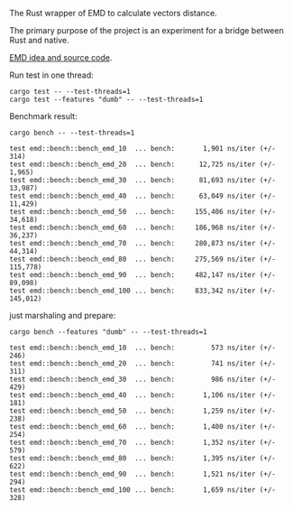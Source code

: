 The Rust wrapper of EMD to calculate vectors distance.

The primary purpose of the project is an experiment for a bridge between Rust and native.

[EMD idea and source code](http://ai.stanford.edu/%7Erubner/emd/default.htm).


Run test in one thread:

```
cargo test -- --test-threads=1
cargo test --features "dumb" -- --test-threads=1
```

Benchmark result:

```
cargo bench -- --test-threads=1

test emd::bench::bench_emd_10  ... bench:       1,901 ns/iter (+/- 314)
test emd::bench::bench_emd_20  ... bench:      12,725 ns/iter (+/- 1,965)
test emd::bench::bench_emd_30  ... bench:      81,693 ns/iter (+/- 13,987)
test emd::bench::bench_emd_40  ... bench:      63,049 ns/iter (+/- 11,429)
test emd::bench::bench_emd_50  ... bench:     155,406 ns/iter (+/- 34,618)
test emd::bench::bench_emd_60  ... bench:     186,968 ns/iter (+/- 36,237)
test emd::bench::bench_emd_70  ... bench:     280,873 ns/iter (+/- 44,314)
test emd::bench::bench_emd_80  ... bench:     275,569 ns/iter (+/- 115,778)
test emd::bench::bench_emd_90  ... bench:     482,147 ns/iter (+/- 89,098)
test emd::bench::bench_emd_100 ... bench:     833,342 ns/iter (+/- 145,012)
```

just marshaling and prepare:

```
cargo bench --features "dumb" -- --test-threads=1

test emd::bench::bench_emd_10  ... bench:         573 ns/iter (+/- 246)
test emd::bench::bench_emd_20  ... bench:         741 ns/iter (+/- 311)
test emd::bench::bench_emd_30  ... bench:         986 ns/iter (+/- 429)
test emd::bench::bench_emd_40  ... bench:       1,106 ns/iter (+/- 181)
test emd::bench::bench_emd_50  ... bench:       1,259 ns/iter (+/- 238)
test emd::bench::bench_emd_60  ... bench:       1,400 ns/iter (+/- 254)
test emd::bench::bench_emd_70  ... bench:       1,352 ns/iter (+/- 579)
test emd::bench::bench_emd_80  ... bench:       1,395 ns/iter (+/- 622)
test emd::bench::bench_emd_90  ... bench:       1,521 ns/iter (+/- 294)
test emd::bench::bench_emd_100 ... bench:       1,659 ns/iter (+/- 328)
```
